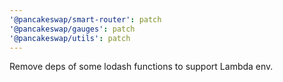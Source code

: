 ```yaml
---
'@pancakeswap/smart-router': patch
'@pancakeswap/gauges': patch
'@pancakeswap/utils': patch
---
```


Remove deps of some lodash functions to support Lambda env.
